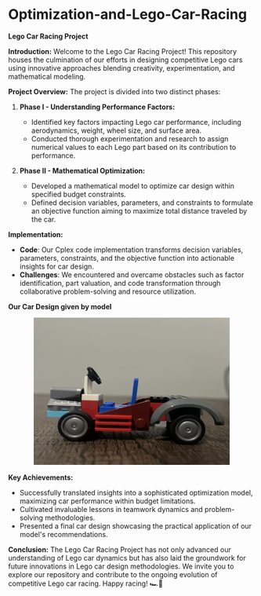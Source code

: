 # Optimization-and-Lego-Car-Racing
**Lego Car Racing Project**

**Introduction:**
Welcome to the Lego Car Racing Project! This repository houses the culmination of our efforts in designing competitive Lego cars using innovative approaches blending creativity, experimentation, and mathematical modeling.

**Project Overview:**
The project is divided into two distinct phases:

1. **Phase I - Understanding Performance Factors:**
   - Identified key factors impacting Lego car performance, including aerodynamics, weight, wheel size, and surface area.
   - Conducted thorough experimentation and research to assign numerical values to each Lego part based on its contribution to performance.

2. **Phase II - Mathematical Optimization:**
   - Developed a mathematical model to optimize car design within specified budget constraints.
   - Defined decision variables, parameters, and constraints to formulate an objective function aiming to maximize total distance traveled by the car.

**Implementation:**
- **Code**: Our Cplex code implementation transforms decision variables, parameters, constraints, and the objective function into actionable insights for car design.
- **Challenges**: We encountered and overcame obstacles such as factor identification, part valuation, and code transformation through collaborative problem-solving and resource utilization.

**Our Car Design given by model**
<p align="center">
    <img src="Our%20Car.jpg" width="400" height="300">
</p>


**Key Achievements:**
- Successfully translated insights into a sophisticated optimization model, maximizing car performance within budget limitations.
- Cultivated invaluable lessons in teamwork dynamics and problem-solving methodologies.
- Presented a final car design showcasing the practical application of our model's recommendations.

**Conclusion:**
The Lego Car Racing Project has not only advanced our understanding of Lego car dynamics but has also laid the groundwork for future innovations in Lego car design methodologies. We invite you to explore our repository and contribute to the ongoing evolution of competitive Lego car racing. Happy racing! 🏎💨
